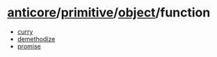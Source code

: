 # [anticore](../../../../../#reference)/[primitive](../../#reference)/[object](../#reference)/<a name="reference">function</a>

* [curry](./curry/#reference)
* [demethodize](./demethodize/#reference)
* [promise](./promise/#reference)